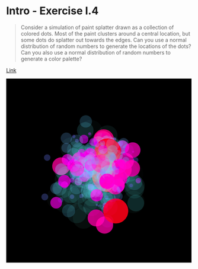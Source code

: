 # Intro - Exercise I.4

> Consider a simulation of paint splatter drawn as a collection of colored dots. Most of the paint clusters around a central location, but some dots do splatter out towards the edges. Can you use a normal distribution of random numbers to generate the locations of the dots? Can you also use a normal distribution of random numbers to generate a color palette?

[Link](http://natureofcode.com/book/introduction/#intro_exercise4)

![Screenshot](img.png)